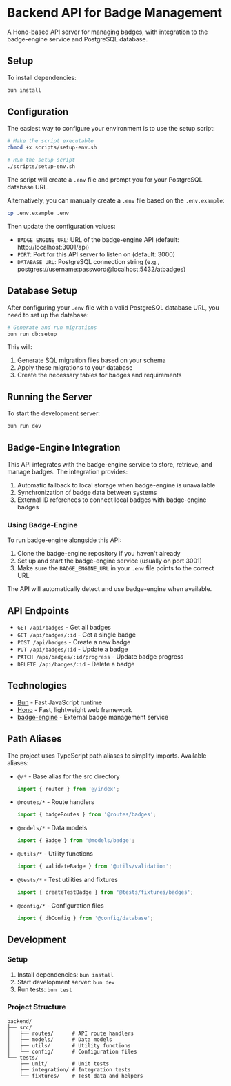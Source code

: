 # Backend API for Badge Management

A Hono-based API server for managing badges, with integration to the badge-engine service and PostgreSQL database.

## Setup

To install dependencies:

```bash
bun install
```

## Configuration

The easiest way to configure your environment is to use the setup script:

```bash
# Make the script executable
chmod +x scripts/setup-env.sh

# Run the setup script
./scripts/setup-env.sh
```

The script will create a `.env` file and prompt you for your PostgreSQL database URL.

Alternatively, you can manually create a `.env` file based on the `.env.example`:

```bash
cp .env.example .env
```

Then update the configuration values:
- `BADGE_ENGINE_URL`: URL of the badge-engine API (default: http://localhost:3001/api)
- `PORT`: Port for this API server to listen on (default: 3000)
- `DATABASE_URL`: PostgreSQL connection string (e.g., postgres://username:password@localhost:5432/atbadges)

## Database Setup

After configuring your `.env` file with a valid PostgreSQL database URL, you need to set up the database:

```bash
# Generate and run migrations
bun run db:setup
```

This will:
1. Generate SQL migration files based on your schema
2. Apply these migrations to your database
3. Create the necessary tables for badges and requirements

## Running the Server

To start the development server:

```bash
bun run dev
```

## Badge-Engine Integration

This API integrates with the badge-engine service to store, retrieve, and manage badges. The integration provides:

1. Automatic fallback to local storage when badge-engine is unavailable
2. Synchronization of badge data between systems
3. External ID references to connect local badges with badge-engine badges

### Using Badge-Engine

To run badge-engine alongside this API:

1. Clone the badge-engine repository if you haven't already
2. Set up and start the badge-engine service (usually on port 3001)
3. Make sure the `BADGE_ENGINE_URL` in your `.env` file points to the correct URL

The API will automatically detect and use badge-engine when available.

## API Endpoints

- `GET /api/badges` - Get all badges
- `GET /api/badges/:id` - Get a single badge
- `POST /api/badges` - Create a new badge
- `PUT /api/badges/:id` - Update a badge
- `PATCH /api/badges/:id/progress` - Update badge progress
- `DELETE /api/badges/:id` - Delete a badge

## Technologies

- [Bun](https://bun.sh) - Fast JavaScript runtime
- [Hono](https://hono.dev) - Fast, lightweight web framework
- [badge-engine](https://github.com/yourusername/badge-engine) - External badge management service

## Path Aliases

The project uses TypeScript path aliases to simplify imports. Available aliases:

- `@/*` - Base alias for the src directory
  ```ts
  import { router } from '@/index';
  ```

- `@routes/*` - Route handlers
  ```ts
  import { badgeRoutes } from '@routes/badges';
  ```

- `@models/*` - Data models
  ```ts
  import { Badge } from '@models/badge';
  ```

- `@utils/*` - Utility functions
  ```ts
  import { validateBadge } from '@utils/validation';
  ```

- `@tests/*` - Test utilities and fixtures
  ```ts
  import { createTestBadge } from '@tests/fixtures/badges';
  ```

- `@config/*` - Configuration files
  ```ts
  import { dbConfig } from '@config/database';
  ```

## Development

### Setup
1. Install dependencies: `bun install`
2. Start development server: `bun dev`
3. Run tests: `bun test`

### Project Structure
```
backend/
├── src/
│   ├── routes/      # API route handlers
│   ├── models/      # Data models
│   ├── utils/       # Utility functions
│   └── config/      # Configuration files
└── tests/
    ├── unit/        # Unit tests
    ├── integration/ # Integration tests
    └── fixtures/    # Test data and helpers
```
